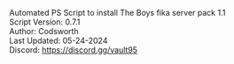 Automated PS Script to install The Boys fika server pack 1.1 <br />
Script Version: 0.7.1 <br />
Author: Codsworth <br />
Last Updated: 05-24-2024 <br />
Discord: https://discord.gg/vault95 <br />

